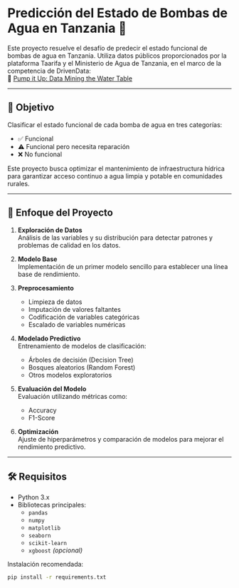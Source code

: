 # Predicción del Estado de Bombas de Agua en Tanzania 🚰

Este proyecto resuelve el desafío de predecir el estado funcional de bombas de agua en Tanzania. Utiliza datos públicos proporcionados por la plataforma Taarifa y el Ministerio de Agua de Tanzania, en el marco de la competencia de DrivenData:  
🔗 [Pump it Up: Data Mining the Water Table](https://www.drivendata.org/competitions/7/pump-it-up-data-mining-the-water-table/page/23/)

---

## 🎯 Objetivo

Clasificar el estado funcional de cada bomba de agua en tres categorías:

- ✅ Funcional  
- ⚠️ Funcional pero necesita reparación  
- ❌ No funcional  

Este proyecto busca optimizar el mantenimiento de infraestructura hídrica para garantizar acceso continuo a agua limpia y potable en comunidades rurales.

---

## 🧠 Enfoque del Proyecto

1. **Exploración de Datos**  
   Análisis de las variables y su distribución para detectar patrones y problemas de calidad en los datos.

2. **Modelo Base**  
   Implementación de un primer modelo sencillo para establecer una línea base de rendimiento.

3. **Preprocesamiento**  
   - Limpieza de datos
   - Imputación de valores faltantes
   - Codificación de variables categóricas
   - Escalado de variables numéricas

4. **Modelado Predictivo**  
   Entrenamiento de modelos de clasificación:
   - Árboles de decisión (Decision Tree)
   - Bosques aleatorios (Random Forest)
   - Otros modelos exploratorios

5. **Evaluación del Modelo**  
   Evaluación utilizando métricas como:
   - Accuracy
   - F1-Score

6. **Optimización**  
   Ajuste de hiperparámetros y comparación de modelos para mejorar el rendimiento predictivo.

---

## 🛠️ Requisitos

- Python 3.x
- Bibliotecas principales:
  - `pandas`
  - `numpy`
  - `matplotlib`
  - `seaborn`
  - `scikit-learn`
  - `xgboost` *(opcional)*

Instalación recomendada:

```bash
pip install -r requirements.txt


